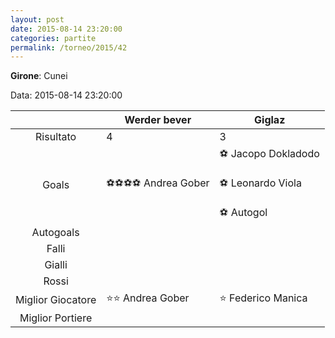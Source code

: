 ```yaml
---
layout: post
date: 2015-08-14 23:20:00
categories: partite
permalink: /torneo/2015/42
---
```

**Girone**: Cunei

Data: 2015-08-14 23:20:00

| | Werder bever | Giglaz |
|:-----:|-----|-----|
Risultato|4|3
Goals|⚽⚽⚽⚽ Andrea Gober|⚽ Jacopo Dokladodo<br/><br/>⚽ Leonardo Viola<br/><br/>⚽   Autogol<br/>
Autogoals||
Falli||
Gialli||
Rossi||
Miglior Giocatore|⭐⭐ Andrea Gober<br/>|⭐ Federico Manica<br/>
Miglior Portiere||
